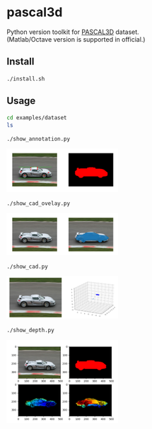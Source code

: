 # pascal3d


Python version toolkit for [PASCAL3D](http://cvgl.stanford.edu/projects/pascal3d.html) dataset.  
(Matlab/Octave version is supported in official.)  


## Install

```bash
./install.sh
```


## Usage

```bash
cd examples/dataset
ls
```

```bash
./show_annotation.py
```

<img src="static/show_annotation.png" width="50%" />

```bash
./show_cad_ovelay.py
```

<img src="static/show_cad_overlay.png" width="50%" />

```bash
./show_cad.py
```

<img src="static/show_cad.png" width="50%" />

```bash
./show_depth.py
```

<img src="static/show_depth.png" width="50%" />
